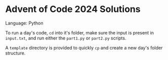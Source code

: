 # Advent of Code 2024 Solutions

Language: Python

To run a day's code, `cd` into it's folder, make sure the input is present in
`input.txt`, and run either the `part1.py` or `part2.py` scripts.

A `template` directory is provided to quickly `cp` and create a new day's folder
structure.
